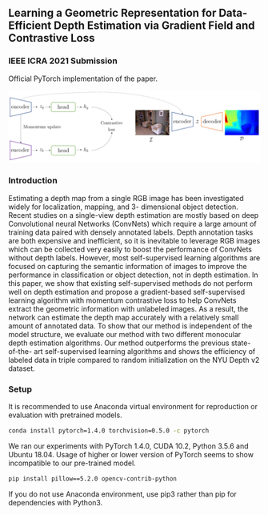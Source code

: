 ## Learning a Geometric Representation for Data-Efficient Depth Estimation via Gradient Field and Contrastive Loss

### IEEE ICRA 2021 Submission 
Official PyTorch implementation of the paper.

![Figure](figs/overview.png)

### Introduction
Estimating a depth map from a single RGB image has been investigated widely for localization, mapping, and 3- dimensional object detection. Recent studies on a single-view depth estimation are mostly based on deep Convolutional neural Networks (ConvNets) which require a large amount of training data paired with densely annotated labels. Depth annotation tasks are both expensive and inefficient, so it is inevitable to leverage RGB images which can be collected very easily to boost the performance of ConvNets without depth labels. However, most self-supervised learning algorithms are focused on capturing the semantic information of images to improve the performance in classification or object detection, not in depth estimation. In this paper, we show that existing self-supervised methods do not perform well on depth estimation and propose a gradient-based self-supervised learning algorithm with momentum contrastive loss to help ConvNets extract the geometric information with unlabeled images. As a result, the network can estimate the depth map accurately with a relatively small amount of annotated data. To show that our method is independent of the model structure, we evaluate our method with two different monocular depth estimation algorithms. Our method outperforms the previous state-of-the- art self-supervised learning algorithms and shows the efficiency of labeled data in triple compared to random initialization on the NYU Depth v2 dataset.


### Setup
It is recommended to use Anaconda virtual environment  for reproduction or evaluation with pretrained models.


```bash
conda install pytorch=1.4.0 torchvision=0.5.0 -c pytorch
```

We ran our experiments with PyTorch 1.4.0, CUDA 10.2, Python 3.5.6 and Ubuntu 18.04. Usage of higher or lower version of PyTorch seems to show incompatible to our pre-trained model.

```bash
pip install pillow==5.2.0 opencv-contrib-python
```
If you do not use Anaconda environment, use pip3 rather than pip for dependencies with Python3.
